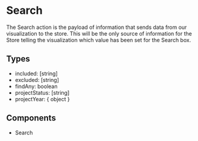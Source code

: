# Search

The Search action is the payload of information that sends data from our
visualization to the store. This will be the only source of information for the Store
telling the visualization which value has been set for the Search box.

## Types

  * included: [string]
  * excluded: [string]
  * findAny: boolean
  * projectStatus: [string]
  * projectYear: { object }

## Components

  * Search
